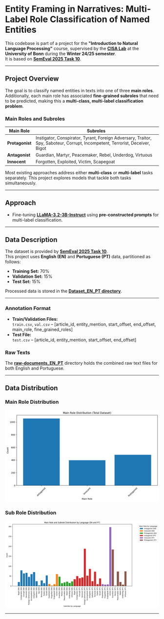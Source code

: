 # **Entity Framing in Narratives: Multi-Label Role Classification of Named Entities**

This codebase is part of a project for the **"Introduction to Natural Language Processing"** course, supervised by the **[CISA Lab](https://www.b-it-center.de/caisa/teaching/itnlp)** at the **University of Bonn** during the **Winter 24/25 semester**.  
It is based on **[SemEval 2025 Task 10](https://propaganda.math.unipd.it/semeval2025task10/)**.

---

## **Project Overview**
The goal is to classify named entities in texts into one of three **main roles**. Additionally, each main role has associated **fine-grained subroles** that need to be predicted, making this a **multi-class, multi-label classification problem**.

### **Main Roles and Subroles**
| **Main Role**   | **Subroles**                                                                                                                 |
|-----------------|------------------------------------------------------------------------------------------------------------------------------|
| **Protagonist** | Instigator, Conspirator, Tyrant, Foreign Adversary, Traitor, Spy, Saboteur, Corrupt, Incompetent, Terrorist, Deceiver, Bigot |
| **Antagonist**  | Guardian, Martyr, Peacemaker, Rebel, Underdog, Virtuous                                                                      |
| **Innocent**    | Forgotten, Exploited, Victim, Scapegoat                                                                                      |

Most existing approaches address either **multi-class** or **multi-label** tasks separately. This project explores models that tackle both tasks simultaneously.


---

## **Approach**
- Fine-tuning **[LLaMA-3.2-3B-Instruct](https://huggingface.co/meta-llama/Llama-3.2-1B-Instruct)** using **pre-constructed prompts** for multi-label classification.

---

## **Data Description**
The dataset is provided by **[SemEval 2025 Task 10](https://propaganda.math.unipd.it/semeval2025task10/data/target_4_December_release.zip)**.  
This project uses **English (EN)** and **Portuguese (PT)** data, partitioned as follows:
- **Training Set:** 70%
- **Validation Set:** 15%
- **Test Set:** 15%

Processed data is stored in the **[Dataset_EN_PT directory](Llama_3B_Instruct_with_Pre-constructed_Prompts/Dataset_EN_PT)**.

---

### **Annotation Format**
- **Train/Validation Files:**  
  `train.csv`, `val.csv` – [article_id, entity_mention, start_offset, end_offset, main_role, fine_grained_roles]
- **Test File:**  
  `test.csv` – [article_id, entity_mention, start_offset, end_offset]

### **Raw Texts**  
The **[raw-documents_EN_PT](Llama_3B_Instruct_with_Pre-constructed_Prompts/Dataset_EN_PT/raw-documents_EN_PT)** directory holds the combined raw text files for both English and Portuguese.

---

## **Data Distribution**

### **Main Role Distribution**
![Main Role Distribution](Misc/mainrole_distribution.png)

### **Sub Role Distribution**
![Sub Role Distribution](Misc/subrole_distribution.png)

---

